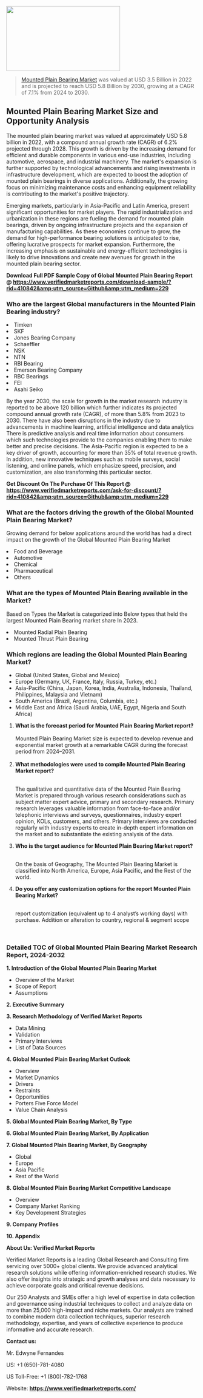 <img src="https://ffe5etoiles.com/wp-content/uploads/2024/12/MST1-300x171.png" alt="" width="300" height="171" class="alignnone size-medium wp-image-20088" /><blockquote><p><p><a href="https://www.verifiedmarketreports.com/download-sample/?rid=410842&utm_source=Github&utm_medium=229" target="_blank">Mounted Plain Bearing Market</a> was valued at USD 3.5 Billion in 2022 and is projected to reach USD 5.8 Billion by 2030, growing at a CAGR of 7.1% from 2024 to 2030.</p></blockquote><p><h2>Mounted Plain Bearing Market Size and Opportunity Analysis</h2><p>The mounted plain bearing market was valued at approximately USD 5.8 billion in 2022, with a compound annual growth rate (CAGR) of 6.2% projected through 2028. This growth is driven by the increasing demand for efficient and durable components in various end-use industries, including automotive, aerospace, and industrial machinery. The market's expansion is further supported by technological advancements and rising investments in infrastructure development, which are expected to boost the adoption of mounted plain bearings in diverse applications. Additionally, the growing focus on minimizing maintenance costs and enhancing equipment reliability is contributing to the market's positive trajectory.</p><p>Emerging markets, particularly in Asia-Pacific and Latin America, present significant opportunities for market players. The rapid industrialization and urbanization in these regions are fueling the demand for mounted plain bearings, driven by ongoing infrastructure projects and the expansion of manufacturing capabilities. As these economies continue to grow, the demand for high-performance bearing solutions is anticipated to rise, offering lucrative prospects for market expansion. Furthermore, the increasing emphasis on sustainable and energy-efficient technologies is likely to drive innovations and create new avenues for growth in the mounted plain bearing sector.</p></p><p class=""><strong>Download Full PDF Sample Copy of Global Mounted Plain Bearing Report @ <a href="https://www.verifiedmarketreports.com/download-sample/?rid=410842&amp;utm_source=Github&amp;utm_medium=229" target="_blank">https://www.verifiedmarketreports.com/download-sample/?rid=410842&amp;utm_source=Github&amp;utm_medium=229</a></strong></p><h3 id="" class="">Who are the largest Global manufacturers in the Mounted Plain Bearing industry?</h3><p><li>Timken</li><li> SKF</li><li> Jones Bearing Company</li><li> Schaeffler</li><li> NSK</li><li> NTN</li><li> RBI Bearing</li><li> Emerson Bearing Company</li><li> RBC Bearings</li><li> FEI</li><li> Asahi Seiko</li></p><div class=""><div class="" dir="" data-message-author-role="" data-message-id="" data-message-model-slug=""><div class=""><div class=""><div class=""><div class="" dir="" data-message-author-role="" data-message-id="" data-message-model-slug=""><div class=""><div class=""><p>By the year 2030, the scale for growth in the market research industry is reported to be above 120 billion which further indicates its projected compound annual growth rate (CAGR), of more than 5.8% from 2023 to 2030. There have also been disruptions in the industry due to advancements in machine learning, artificial intelligence and data analytics There is predictive analysis and real time information about consumers which such technologies provide to the companies enabling them to make better and precise decisions. The Asia-Pacific region is expected to be a key driver of growth, accounting for more than 35% of total revenue growth. In addition, new innovative techniques such as mobile surveys, social listening, and online panels, which emphasize speed, precision, and customization, are also transforming this particular sector.</p><p><strong>Get Discount On The Purchase Of This Report @&nbsp; <a href="https://www.verifiedmarketreports.com/ask-for-discount/?rid=410842&amp;utm_source=Github&amp;utm_medium=229" target="_blank">https://www.verifiedmarketreports.com/ask-for-discount/?rid=410842&amp;utm_source=Github&amp;utm_medium=229</a></strong></p></div></div></div></div></div></div></div></div><h3 id="" class="">What are the factors driving the growth of the Global Mounted Plain Bearing Market?</h3><p id="" class="">Growing demand for below applications around the world has had a direct impact on the growth of the Global Mounted Plain Bearing Market</p><p id="" class=""><li>Food and Beverage</li><li> Automotive</li><li> Chemical</li><li> Pharmaceutical</li><li> Others</li></p><h3 id="" class="">What are the types of Mounted Plain Bearing available in the Market?</h3><p id="" class="">Based on Types the Market is categorized into Below types that held the largest Mounted Plain Bearing market share In 2023.</p><p id="" class=""><li>Mounted Radial Plain Bearing</li><li> Mounted Thrust Plain Bearing</li></p><h3 id="" class="">Which regions are leading the Global Mounted Plain Bearing Market?</h3><ul><li>Global (United States, Global and Mexico)</li><li>Europe (Germany, UK, France, Italy, Russia, Turkey, etc.)</li><li>Asia-Pacific (China, Japan, Korea, India, Australia, Indonesia, Thailand, Philippines, Malaysia and Vietnam)</li><li>South America (Brazil, Argentina, Columbia, etc.)</li><li>Middle East and Africa (Saudi Arabia, UAE, Egypt, Nigeria and South Africa)</li></ul><p><ol><li><strong>What is the forecast period for Mounted Plain Bearing Market report?<br /></strong><br /><span data-sheets-root="1" data-sheets-value="{&quot;1&quot;:2,&quot;2&quot;:&quot;XXXX size is expected to develop revenue and exponential market growth at a remarkable CAGR during the forecast period from 2024&ndash;2030.&quot;}" data-sheets-userformat="{&quot;2&quot;:12674,&quot;4&quot;:{&quot;1&quot;:2,&quot;2&quot;:16776960},&quot;10&quot;:2,&quot;11&quot;:0,&quot;15&quot;:&quot;Arial&quot;,&quot;16&quot;:12}">Mounted Plain Bearing Market size is expected to develop revenue and exponential market growth at a remarkable CAGR during the forecast period from 2024&ndash;2031.</span><br /><br /></li><li><strong>What methodologies were used to compile Mounted Plain Bearing Market report?<br /><br /></strong><p>The qualitative and quantitative data of the&nbsp;Mounted Plain Bearing Market is prepared through various research considerations such as subject matter expert advice, primary and secondary research. Primary research leverages valuable information from face-to-face and/or telephonic interviews and surveys, questionnaires, industry expert opinion, KOLs, customers, and others. Primary interviews are conducted regularly with industry experts to create in-depth expert information on the market and to substantiate the existing analysis of the data.&nbsp;</p></li><li><strong>Who is the target audience for Mounted Plain Bearing Market report?<br /><br /></strong><p>On the basis of Geography, The&nbsp;Mounted Plain Bearing Market is classified into North America, Europe, Asia Pacific, and the Rest of the world.</p></li><li><strong>Do you offer any customization options for the report Mounted Plain Bearing Market?<br /><br /></strong><p>report customization (equivalent up to 4 analyst&rsquo;s working days) with purchase. Addition or alteration to country, regional &amp; segment scope</p><p>&nbsp;</p></li></ol></p><h3 id="" class="">Detailed TOC of Global Mounted Plain Bearing Market Research Report, 2024-2032</h3><p id="" class=""><strong>1. Introduction of the Global Mounted Plain Bearing Market</strong></p><ul><li>Overview of the Market</li><li>Scope of Report</li><li>Assumptions</li></ul><p id="" class=""><strong>2. Executive Summary</strong></p><p id="" class=""><strong>3. Research Methodology of&nbsp;Verified Market Reports</strong></p><ul><li>Data Mining</li><li>Validation</li><li>Primary Interviews</li><li>List of Data Sources</li></ul><p id="" class=""><strong>4. Global Mounted Plain Bearing Market Outlook</strong></p><ul><li>Overview</li><li>Market Dynamics</li><li>Drivers</li><li>Restraints</li><li>Opportunities</li><li>Porters Five Force Model</li><li>Value Chain Analysis</li></ul><p id="" class=""><strong>5. Global Mounted Plain Bearing Market, By&nbsp;Type</strong></p><p id="" class=""><strong>6. Global Mounted Plain Bearing Market, By Application</strong></p><p id="" class=""><strong>7. Global Mounted Plain Bearing Market, By Geography</strong></p><ul><li>Global</li><li>Europe</li><li>Asia Pacific</li><li>Rest of the World</li></ul><p id="" class=""><strong>8. Global Mounted Plain Bearing Market Competitive Landscape</strong></p><ul><li>Overview</li><li>Company Market Ranking</li><li>Key Development Strategies</li></ul><p id="" class=""><strong>9. Company Profiles</strong></p><p id="" class=""><strong>10. Appendix</strong></p><p id="" class=""><strong>About Us: Verified Market Reports</strong></p><p id="" class="">Verified Market Reports is a leading Global Research and Consulting firm servicing over 5000+ global clients. We provide advanced analytical research solutions while offering information-enriched research studies. We also offer insights into strategic and growth analyses and data necessary to achieve corporate goals and critical revenue decisions.</p><p id="" class="">Our 250 Analysts and SMEs offer a high level of expertise in data collection and governance using industrial techniques to collect and analyze data on more than 25,000 high-impact and niche markets. Our analysts are trained to combine modern data collection techniques, superior research methodology, expertise, and years of collective experience to produce informative and accurate research.</p><p id="" class=""><strong>Contact us:</strong></p><p id="" class="">Mr. Edwyne Fernandes</p><p id="" class="">US: +1 (650)-781-4080</p><p id="" class="">US Toll-Free: +1 (800)-782-1768</p><p id="" class="">Website: <a target="" data-test-app-aware-link=""><strong>https://www.verifiedmarketreports.com/</strong></a></p>

